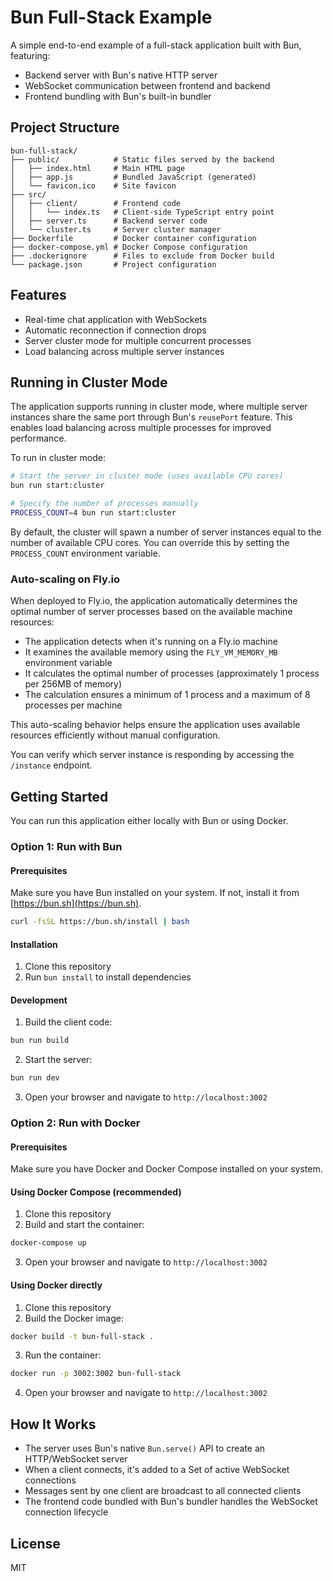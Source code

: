 # Bun Full-Stack Example

A simple end-to-end example of a full-stack application built with Bun, featuring:

- Backend server with Bun's native HTTP server
- WebSocket communication between frontend and backend
- Frontend bundling with Bun's built-in bundler

## Project Structure

```
bun-full-stack/
├── public/            # Static files served by the backend
│   ├── index.html     # Main HTML page
│   ├── app.js         # Bundled JavaScript (generated)
│   └── favicon.ico    # Site favicon
├── src/
│   ├── client/        # Frontend code
│   │   └── index.ts   # Client-side TypeScript entry point
│   ├── server.ts      # Backend server code
│   └── cluster.ts     # Server cluster manager
├── Dockerfile         # Docker container configuration
├── docker-compose.yml # Docker Compose configuration
├── .dockerignore      # Files to exclude from Docker build
└── package.json       # Project configuration
```

## Features

- Real-time chat application with WebSockets
- Automatic reconnection if connection drops
- Server cluster mode for multiple concurrent processes
- Load balancing across multiple server instances

## Running in Cluster Mode

The application supports running in cluster mode, where multiple server instances share the same port through Bun's `reusePort` feature. This enables load balancing across multiple processes for improved performance.

To run in cluster mode:

```bash
# Start the server in cluster mode (uses available CPU cores)
bun run start:cluster

# Specify the number of processes manually
PROCESS_COUNT=4 bun run start:cluster
```

By default, the cluster will spawn a number of server instances equal to the number of available CPU cores. You can override this by setting the `PROCESS_COUNT` environment variable.

### Auto-scaling on Fly.io

When deployed to Fly.io, the application automatically determines the optimal number of server processes based on the available machine resources:

- The application detects when it's running on a Fly.io machine
- It examines the available memory using the `FLY_VM_MEMORY_MB` environment variable
- It calculates the optimal number of processes (approximately 1 process per 256MB of memory)
- The calculation ensures a minimum of 1 process and a maximum of 8 processes per machine

This auto-scaling behavior helps ensure the application uses available resources efficiently without manual configuration.

You can verify which server instance is responding by accessing the `/instance` endpoint.

## Getting Started

You can run this application either locally with Bun or using Docker.

### Option 1: Run with Bun

#### Prerequisites

Make sure you have Bun installed on your system. If not, install it from [https://bun.sh](https://bun.sh).

```bash
curl -fsSL https://bun.sh/install | bash
```

#### Installation

1. Clone this repository
2. Run `bun install` to install dependencies

#### Development

1. Build the client code:

```bash
bun run build
```

2. Start the server:

```bash
bun run dev
```

3. Open your browser and navigate to `http://localhost:3002`

### Option 2: Run with Docker

#### Prerequisites

Make sure you have Docker and Docker Compose installed on your system.

#### Using Docker Compose (recommended)

1. Clone this repository
2. Build and start the container:

```bash
docker-compose up
```

3. Open your browser and navigate to `http://localhost:3002`

#### Using Docker directly

1. Clone this repository
2. Build the Docker image:

```bash
docker build -t bun-full-stack .
```

3. Run the container:

```bash
docker run -p 3002:3002 bun-full-stack
```

4. Open your browser and navigate to `http://localhost:3002`

## How It Works

- The server uses Bun's native `Bun.serve()` API to create an HTTP/WebSocket server
- When a client connects, it's added to a Set of active WebSocket connections
- Messages sent by one client are broadcast to all connected clients
- The frontend code bundled with Bun's bundler handles the WebSocket connection lifecycle

## License

MIT